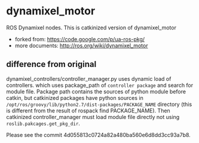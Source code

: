 dynamixel_motor
===============

ROS Dynamixel nodes. This is catkinized version of dynamixel_motor

* forked from: https://code.google.com/p/ua-ros-pkg/
* more documents: http://ros.org/wiki/dynamixel_motor

difference from original
-----------------------------
dynamixel_controllers/controller_manager.py uses dynamic load of controllers.
which uses package_path of `controller package` and search for module file.
Package path contains the sources of python module before catkin,
but catkinized packages have python sources in `/opt/ros/groovy/lib/python2.7/dist-packages/PACKAGE_NAME` directory (this is different from the result of rospack find PACKAGE_NAME).
Then catkinized controller_manager must load module file directly not using
`roslib.pakcages.get_pkg_dir`.

Please see the commit 4d055813c0724a82a480ba560e6d8dd3cc93a7b8.
